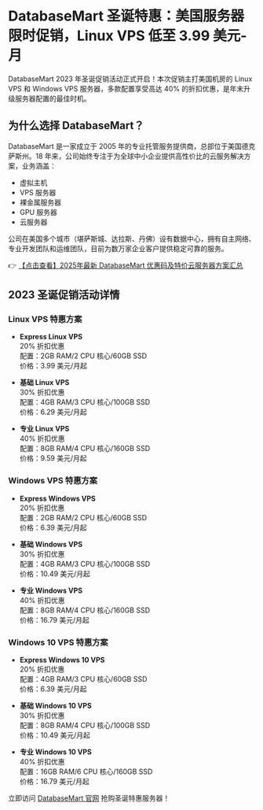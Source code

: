 # DatabaseMart 圣诞特惠：美国服务器限时促销，Linux VPS 低至 3.99 美元-月

DatabaseMart 2023 年圣诞促销活动正式开启！本次促销主打美国机房的 Linux VPS 和 Windows VPS 服务器，多款配置享受高达 40% 的折扣优惠，是年末升级服务器配置的最佳时机。

## 为什么选择 DatabaseMart？

DatabaseMart 是一家成立于 2005 年的专业托管服务提供商，总部位于美国德克萨斯州。18 年来，公司始终专注于为全球中小企业提供高性价比的云服务解决方案，业务涵盖：

- 虚拟主机
- VPS 服务器
- 裸金属服务器
- GPU 服务器
- 云服务器

公司在美国多个城市（堪萨斯城、达拉斯、丹佛）设有数据中心，拥有自主网络、专业开发团队和运维团队，目前为数万家企业客户提供稳定可靠的服务。

👉 [【点击查看】2025年最新 DatabaseMart 优惠码及特价云服务器方案汇总](https://bit.ly/DatabaseMart)

## 2023 圣诞促销活动详情

### Linux VPS 特惠方案

- **Express Linux VPS**  
  20% 折扣优惠  
  配置：2GB RAM/2 CPU 核心/60GB SSD  
  价格：3.99 美元/月起

- **基础 Linux VPS**  
  30% 折扣优惠  
  配置：4GB RAM/3 CPU 核心/100GB SSD  
  价格：6.29 美元/月起

- **专业 Linux VPS**  
  40% 折扣优惠  
  配置：8GB RAM/4 CPU 核心/160GB SSD  
  价格：9.59 美元/月起

### Windows VPS 特惠方案

- **Express Windows VPS**  
  20% 折扣优惠  
  配置：2GB RAM/2 CPU 核心/60GB SSD  
  价格：6.39 美元/月起

- **基础 Windows VPS**  
  30% 折扣优惠  
  配置：4GB RAM/3 CPU 核心/100GB SSD  
  价格：10.49 美元/月起

- **专业 Windows VPS**  
  40% 折扣优惠  
  配置：8GB RAM/4 CPU 核心/160GB SSD  
  价格：16.79 美元/月起

### Windows 10 VPS 特惠方案

- **Express Windows 10 VPS**  
  20% 折扣优惠  
  配置：4GB RAM/3 CPU 核心/60GB SSD  
  价格：6.39 美元/月起

- **基础 Windows 10 VPS**  
  30% 折扣优惠  
  配置：8GB RAM/4 CPU 核心/100GB SSD  
  价格：10.49 美元/月起

- **专业 Windows 10 VPS**  
  40% 折扣优惠  
  配置：16GB RAM/6 CPU 核心/160GB SSD  
  价格：16.79 美元/月起

立即访问 [DatabaseMart 官网](https://bit.ly/DatabaseMart) 抢购圣诞特惠服务器！
